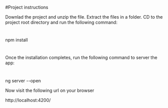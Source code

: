 #Project instructions

Downlad the project and unzip the file.
Extract the files in a folder.
CD to the project root directory and run the following command:
#
#

npm install

#
#
Once the installation completes, run the following command to server the app:
#
#
ng server --open

Now visit the following url on your browser

http://localhost:4200/